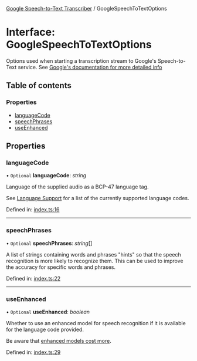 [Google Speech-to-Text Transcriber](../README.md) / GoogleSpeechToTextOptions

# Interface: GoogleSpeechToTextOptions

Options used when starting a transcription stream to Google's Speech-to-Text service. See [Google's documentation
for more detailed info](https://cloud.google.com/speech-to-text/docs/reference/rest/v1/RecognitionConfig)

## Table of contents

### Properties

- [languageCode](googlespeechtotextoptions.md#languagecode)
- [speechPhrases](googlespeechtotextoptions.md#speechphrases)
- [useEnhanced](googlespeechtotextoptions.md#useenhanced)

## Properties

### languageCode

• `Optional` **languageCode**: *string*

Language of the supplied audio as a BCP-47 language tag.

See [Language Support](https://cloud.google.com/speech-to-text/docs/languages) for a list of the
currently supported language codes.

Defined in: [index.ts:16](https://github.com/SketchingDev/ivr-tester/blob/791b99b/packages/transcriber-google-speech-to-text/src/index.ts#L16)

___

### speechPhrases

• `Optional` **speechPhrases**: *string*[]

A list of strings containing words and phrases "hints" so that the speech recognition is more likely to recognize
them. This can be used to improve the accuracy for specific words and phrases.

Defined in: [index.ts:22](https://github.com/SketchingDev/ivr-tester/blob/791b99b/packages/transcriber-google-speech-to-text/src/index.ts#L22)

___

### useEnhanced

• `Optional` **useEnhanced**: *boolean*

Whether to use an enhanced model for speech recognition if it is available for the language code provided.

Be aware that [enhanced models cost more](https://cloud.google.com/speech-to-text/docs/enhanced-models).

Defined in: [index.ts:29](https://github.com/SketchingDev/ivr-tester/blob/791b99b/packages/transcriber-google-speech-to-text/src/index.ts#L29)
